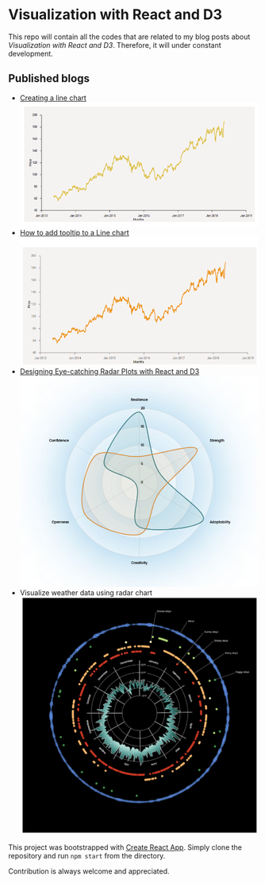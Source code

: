 # Visualization with React and D3

This repo will contain all the codes that are related to my blog posts about _Visualization with React and D3_. Therefore, it will under constant development.

## Published blogs

- [Creating a line chart](https://mallahyari.github.io/visualdecode/blog/linechart-visualization) ![linechart](/static/images/line_chart.png)
- [How to add tooltip to a Line chart](https://mallahyari.github.io/visualdecode/blog/add-tooltip) ![linechart](/static/images/linechart-tooltip.gif)
- [Designing Eye-catching Radar Plots with React and D3](https://mallahyari.github.io/visualdecode/blog/beautiful-radar-plot) ![beauiful radar plot](/static/images/radar_pretty.png)
- Visualize weather data using radar chart ![weather radar chart](/static/images/weather_plot.png)

This project was bootstrapped with [Create React App](https://github.com/facebook/create-react-app). Simply clone the repository and run `npm start` from the directory.

Contribution is always welcome and appreciated.

